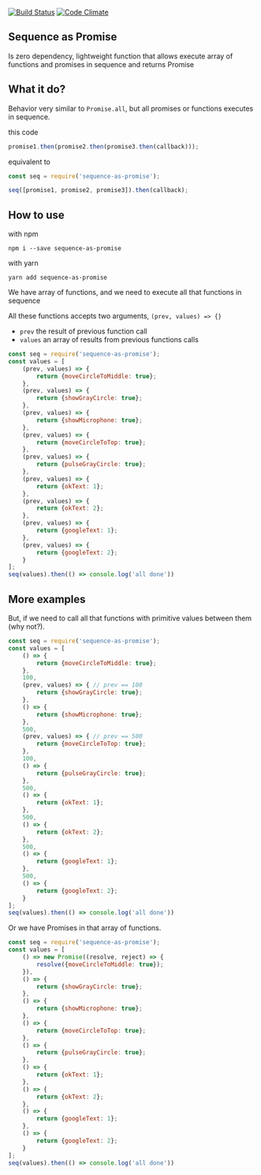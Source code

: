 [![Build Status](https://travis-ci.org/JiLiZART/sequence-as-promise.svg?branch=master)](https://travis-ci.org/JiLiZART/sequence-as-promise)
[![Code Climate](https://codeclimate.com/github/JiLiZART/sequence-as-promise/badges/gpa.svg)](https://codeclimate.com/github/JiLiZART/sequence-as-promise)
## Sequence as Promise
Is zero dependency, lightweight function that allows 
execute array of functions and promises in sequence and returns Promise

## What it do?
Behavior very similar to `Promise.all`, but all promises or functions executes in sequence.

this code
```js
promise1.then(promise2.then(promise3.then(callback)));
```

equivalent to
```js
const seq = require('sequence-as-promise');

seq([promise1, promise2, promise3]).then(callback);
```

## How to use

with npm
```shell
npm i --save sequence-as-promise
```

with yarn
```shell
yarn add sequence-as-promise
```

We have array of functions, and we need to execute all that functions in sequence

All these functions accepts two arguments, `(prev, values) => {}`

- `prev` the result of previous function call
- `values` an array of results from previous functions calls

```js
const seq = require('sequence-as-promise');
const values = [
    (prev, values) => {
        return {moveCircleToMiddle: true};
    },
    (prev, values) => {
        return {showGrayCircle: true};
    },
    (prev, values) => {
        return {showMicrophone: true};
    },
    (prev, values) => {
        return {moveCircleToTop: true};
    },
    (prev, values) => {
        return {pulseGrayCircle: true};
    },
    (prev, values) => {
        return {okText: 1};
    },
    (prev, values) => {
        return {okText: 2};
    },
    (prev, values) => {
        return {googleText: 1};
    },
    (prev, values) => {
        return {googleText: 2};
    }
];
seq(values).then(() => console.log('all done'))
```

## More examples
But, if we need to call all that functions with primitive values between them (why not?).

```js
const seq = require('sequence-as-promise');
const values = [
    () => {
        return {moveCircleToMiddle: true};
    },
    100,
    (prev, values) => { // prev == 100
        return {showGrayCircle: true};
    },
    () => {
        return {showMicrophone: true};
    },
    500,
    (prev, values) => { // prev == 500
        return {moveCircleToTop: true};
    },
    100,
    () => {
        return {pulseGrayCircle: true};
    },
    500,
    () => {
        return {okText: 1};
    },
    500,
    () => {
        return {okText: 2};
    },
    500,
    () => {
        return {googleText: 1};
    },
    500,
    () => {
        return {googleText: 2};
    }
];
seq(values).then(() => console.log('all done'))
```

Or we have Promises in that array of functions.

```js
const seq = require('sequence-as-promise');
const values = [
    () => new Promise((resolve, reject) => {
        resolve({moveCircleToMiddle: true});
    }),
    () => {
        return {showGrayCircle: true};
    },
    () => {
        return {showMicrophone: true};
    },
    () => {
        return {moveCircleToTop: true};
    },
    () => {
        return {pulseGrayCircle: true};
    },
    () => {
        return {okText: 1};
    },
    () => {
        return {okText: 2};
    },
    () => {
        return {googleText: 1};
    },
    () => {
        return {googleText: 2};
    }
];
seq(values).then(() => console.log('all done'))
```